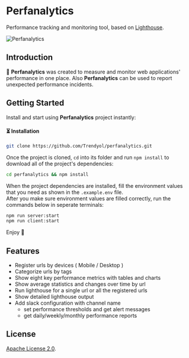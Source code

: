 # Perfanalytics

Performance tracking and monitoring tool, based on [Lighthouse](https://web.dev/measure).


![Perfanalytics](https://github.com/Trendyol/perfanalytics/blob/main/perfanalytics.gif)

## Introduction

:rocket: **Perfanalytics** was created to measure and monitor web applications' performance in one place. Also **Perfanalytics** can be used to report unexpected performance incidents.


## Getting Started

Install and start using **Perfanalytics** project instantly:

#### ⏳ Installation

```bash
git clone https://github.com/Trendyol/perfanalytics.git
```
Once the project is cloned, `cd` into its folder and run `npm install` to download all of the project's dependencies:

```bash
cd perfanalytics && npm install
```

When the project dependencies are installed, fill the environment values that you need as shown in the `.example.env` file. <br />
After you make sure environment values are filled correctly, run the commands below in seperate terminals:

```bash
npm run server:start
npm run client:start
```


Enjoy 🎉


## Features

* Register urls by devices ( Mobile / Desktop ) 
* Categorize urls by tags
* Show eight key performance metrics with tables and charts
* Show average statistics and changes over time by url 
* Run lighthouse for a single url or all the registered urls
* Show detailed lighthouse output
* Add slack configuration with channel name
  * set performance thresholds and get alert messages
  * get daily/weekly/monthly performance reports


## License
[Apache License 2.0](https://github.com/Trendyol/perfanalytics/blob/main/LICENSE).
